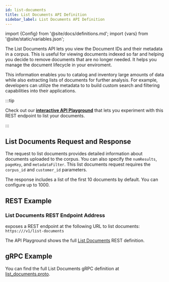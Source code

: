 ```yaml
---
id: list-documents
title: List Documents API Definition
sidebar_label: List Documents API Definition
---
```


import {Config} from '@site/docs/definitions.md';
import {vars} from '@site/static/variables.json';

The List Documents API lets you view the Document IDs and their metadata 
in a corpus. This is useful for viewing documents indexed so far and helping 
you decide to remove documents that are no longer needed. It helps you manage 
the document lifecycle in your enviroment.

This information enables you to catalog and inventory large amounts of data 
while also extracting lists of documents for further analysis. For example, 
developers can utilize the metadata to to build custom search and filtering 
capabilities into their applications.

:::tip

Check out our [**interactive API Playground**](/docs/rest-api/list-documents) that lets you experiment with this 
REST endpoint to list your documents.

:::

## List Documents Request and Response

The request to list documents provides detailed information about documents 
uploaded to the corpus. You can also specify the `numResults`, `pageKey`, and 
`metadataFilter`. This list documents request requires the `corpus_id` and 
`customer_id` parameters.

The response includes a list of the first 10 documents by default. You can 
configure up to 1000.

## REST Example

### List Documents REST Endpoint Address

<Config v="names.product"/> exposes a REST endpoint at the following URL
to list documents:
<code>https://<Config v="domains.rest.admin"/>/v1/list-documents</code>

The API Playground shows the full [List Documents](/docs/rest-api/list-documents) REST definition.

## gRPC Example

You can find the full List Documents gRPC definition at [list_documents.proto](https://github.com/vectara/protos/blob/main/list_documents.proto).
